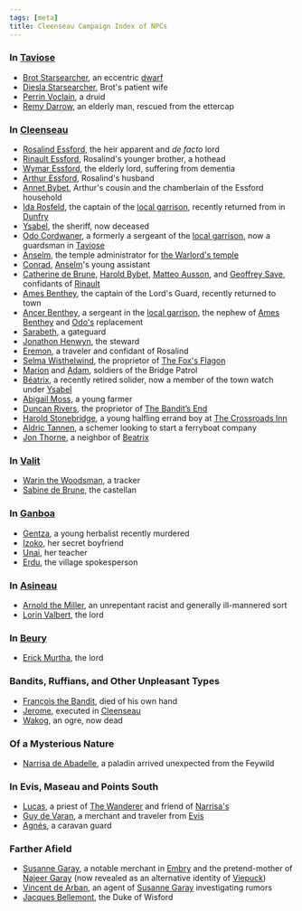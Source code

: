 ```yaml
---
tags: [meta]
title: Cleenseau Campaign Index of NPCs
---
```

### In [Taviose](<../../gazetteer/greater-sembara/sembara/barony-of-aveil/cleenseau-region/taviose.md>)

* [Brot Starsearcher](<../../people/dwarves/brot-starsearcher.md>), an eccentric [dwarf](<../../species/children-of-the-embodied-gods/dwarves/dwarves.md>)
* [Diesla Starsearcher](<../../people/dwarves/diesla-starsearcher.md>), Brot's patient wife
* [Perrin Voclain](<../../people/sembarans/perrin-voclain.md>), a druid
* [Remy Darrow](<../../people/sembarans/remy-darrow.md>), an elderly man, rescued from the ettercap
### In [Cleenseau](<../../gazetteer/greater-sembara/sembara/barony-of-aveil/cleenseau-region/cleenseau/cleenseau.md>)

* [Rosalind Essford](<../../people/sembarans/rosalind-essford.md>), the heir apparent and *de facto* lord
* [Rinault Essford](<../../people/sembarans/rinault-essford.md>), Rosalind's younger brother, a hothead
* [Wymar Essford](<../../people/sembarans/wymar-essford.md>), the elderly lord, suffering from dementia
* [Arthur Essford](<../../people/sembarans/arthur-essford.md>), Rosalind's husband
* [Annet Bybet](<../../people/sembarans/annet-bybet.md>), Arthur's cousin and the chamberlain of the Essford household
* [Ida Rosfeld](<../../people/sembarans/ida-rosfeld.md>), the captain of the [local garrison](<../../groups/sembaran-army/army-garrison-of-cleenseau.md>), recently returned from in [Dunfry](<../../gazetteer/greater-sembara/sembara/western-marches/dunfry.md>)
* [Ysabel](<../../people/sembarans/ysabel.md>), the sheriff, now deceased
* [Odo Cordwaner](<../../people/sembarans/odo-cordwaner.md>), a formerly a sergeant of the [local garrison](<../../groups/sembaran-army/army-garrison-of-cleenseau.md>), now a guardsman in [Taviose](<../../gazetteer/greater-sembara/sembara/barony-of-aveil/cleenseau-region/taviose.md>)
* [Anselm](<../../people/sembarans/anselm.md>), the temple administrator for [the Warlord's temple](<../../gazetteer/greater-sembara/sembara/barony-of-aveil/cleenseau-region/cleenseau/temple-of-the-warlord-in-cleenseau.md>)
* [Conrad](<../../people/sembarans/conrad.md>), [Anselm](<../../people/sembarans/anselm.md>)'s young assistant
* [Catherine de Brune](<../../people/sembarans/catherine-de-brune.md>), [Harold Bybet](<../../people/sembarans/harold-bybet.md>), [Matteo Ausson](<../../people/sembarans/matteo-ausson.md>), and [Geoffrey Save](<../../people/sembarans/geoffrey-save.md>), confidants of [Rinault](<../../people/sembarans/rinault-essford.md>)
* [Ames Benthey](<../../people/sembarans/ames-benthey.md>), the captain of the Lord's Guard, recently returned to town
* [Ancer Benthey](<../../people/sembarans/ancer-benthey.md>), a sergeant in the [local garrison](<../../groups/sembaran-army/army-garrison-of-cleenseau.md>), the nephew of [Ames Benthey](<../../people/sembarans/ames-benthey.md>) and [Odo's](<../../people/sembarans/odo-cordwaner.md>) replacement
* [Sarabeth](<../../people/sembarans/sarabeth.md>), a gateguard
* [Jonathon Henwyn](<../../people/sembarans/jonathon-henwyn.md>), the steward
* [Eremon](<../../people/sembarans/eremon.md>), a traveler and confidant of Rosalind
* [Selma Wisthelwind](<../../people/sembarans/selma-wisthelwind.md>), the proprietor of [The Fox's Flagon](<../../gazetteer/greater-sembara/sembara/barony-of-aveil/cleenseau-region/cleenseau/the-fox-s-flagon.md>)
* [Marion](<../../people/sembarans/marion-of-cleenseau.md>) and [Adam](<../../people/sembarans/adam-of-cleenseau.md>), soldiers of the Bridge Patrol
* [Béatrix](<../../people/sembarans/beatrix-thorne.md>), a recently retired solider, now a member of the town watch under [Ysabel](<../../people/sembarans/ysabel.md>)
* [Abigail Moss](<../../people/sembarans/abigail-moss.md>), a young farmer
* [Duncan Rivers](<../../people/sembarans/duncan-rivers.md>), the proprietor of [The Bandit’s End](<../../gazetteer/greater-sembara/sembara/barony-of-aveil/cleenseau-region/cleenseau/the-bandits-end.md>)
* [Harold Stonebridge](<../../people/halflings/harold-stonebridge.md>), a young halfling errand boy at [The Crossroads Inn](<../../gazetteer/greater-sembara/sembara/barony-of-aveil/cleenseau-region/cleenseau/the-crossroads-inn.md>)
* [Aldric Tannen](<../../people/sembarans/aldric-tannen.md>), a schemer looking to start a ferryboat company
* [Jon Thorne](<../../people/sembarans/jon-thorne.md>), a neighbor of [Beatrix](<../../people/sembarans/beatrix-thorne.md>)
### In [Valit](<../../gazetteer/greater-sembara/sembara/barony-of-aveil/cleenseau-region/valit.md>)

* [Warin the Woodsman](<../../people/sembarans/warin-the-woodsman.md>), a tracker
* [Sabine de Brune](<../../people/sembarans/sabine-de-brune.md>), the castellan
### In [Ganboa](<../../gazetteer/greater-sembara/sembara/barony-of-aveil/cleenseau-region/ganboa.md>)

* [Gentza](<../../people/lizardfolk/gentza.md>), a young herbalist recently murdered
* [Izoko](<../../people/lizardfolk/izoko.md>), her secret boyfriend
* [Unai](<../../people/lizardfolk/unai.md>), her teacher
* [Erdu](<../../people/lizardfolk/erdu.md>), the village spokesperson
### In [Asineau](<../../gazetteer/greater-sembara/sembara/barony-of-aveil/cleenseau-region/asineau.md>)

* [Arnold the Miller](<../../people/sembarans/arnold-the-miller.md>), an unrepentant racist and generally ill-mannered sort
* [Lorin Valbert](<../../people/sembarans/lorin-valbert.md>), the lord
### In [Beury](<../../gazetteer/greater-sembara/sembara/barony-of-aveil/cleenseau-region/beury.md>)

* [Erick Murtha](<../../people/sembarans/erick-murtha.md>), the lord
### Bandits, Ruffians, and Other Unpleasant Types

* [François the Bandit](<../../people/sembarans/francois-the-bandit.md>), died of his own hand
* [Jerome](<../../people/sembarans/jerome.md>), executed in [Cleenseau](<../../gazetteer/greater-sembara/sembara/barony-of-aveil/cleenseau-region/cleenseau/cleenseau.md>)
* [Wakog](<../../people/other-nonhumans/wakog.md>), an ogre, now dead

### Of a Mysterious Nature

* [Narrisa de Abadelle](<../../people/sembarans/narrisa-de-abadelle.md>), a paladin arrived unexpected from the Feywild
### In Evis, Maseau and Points South

* [Lucas](<../../people/sembarans/lucas.md>), a priest of [The Wanderer](<../../cosmology/gods/incorporeal-gods/mos-numena/the-wanderer.md>) and friend of [Narrisa's](<../../people/sembarans/narrisa-de-abadelle.md>)
* [Guy de Varan](<../../people/sembarans/guy-de-varan.md>), a merchant and traveler from [Evis](<../../gazetteer/greater-sembara/duchy-of-maseau/evis.md>)
* [Agnés](<../../people/sembarans/agnes-of-evis.md>), a caravan guard
### Farther Afield

* [Susanne Garay](<../../people/sembarans/susanne-garay.md>), a notable merchant in [Embry](<../../gazetteer/greater-sembara/sembara/heartlands/embry.md>) and the pretend-mother of [Najeer Garay](<../../people/pcs/cleenseau/viepuck.md>) (now revealed as an alternative identity of [Viepuck](<../../people/pcs/cleenseau/viepuck.md>))
* [Vincent de Arban](<../../people/sembarans/vincent-de-arban.md>), an agent of [Susanne Garay](<../../people/sembarans/susanne-garay.md>) investigating rumors
* [Jacques Bellemont](<../../people/sembarans/jacques-bellemont.md>), the Duke of Wisford